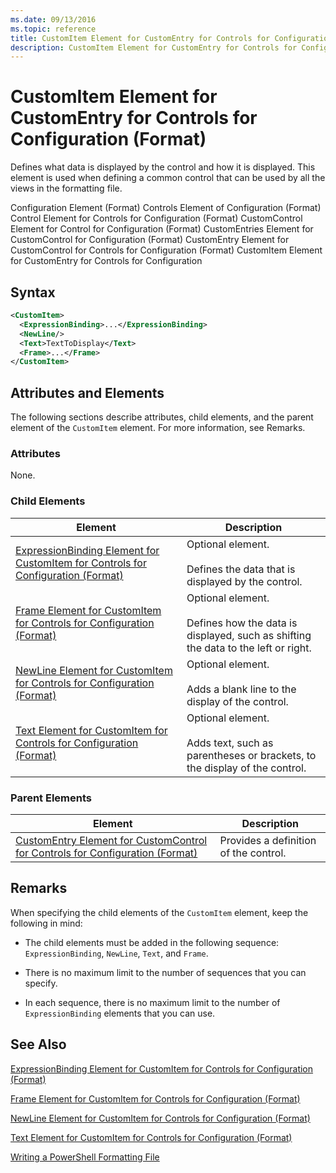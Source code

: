 ```yaml
---
ms.date: 09/13/2016
ms.topic: reference
title: CustomItem Element for CustomEntry for Controls for Configuration (Format)
description: CustomItem Element for CustomEntry for Controls for Configuration (Format)
---
```

# CustomItem Element for CustomEntry for Controls for Configuration (Format)

Defines what data is displayed by the control and how it is displayed. This element is used when defining a common control that can be used by all the views in the formatting file.

Configuration Element (Format)
Controls Element of Configuration (Format)
Control Element for Controls for Configuration (Format)
CustomControl Element for Control for Configuration (Format)
CustomEntries Element for CustomControl for Configuration (Format)
CustomEntry Element for CustomControl for Controls for Configuration (Format)
CustomItem Element for CustomEntry for Controls for Configuration

## Syntax

```xml
<CustomItem>
  <ExpressionBinding>...</ExpressionBinding>
  <NewLine/>
  <Text>TextToDisplay</Text>
  <Frame>...</Frame>
</CustomItem>
```

## Attributes and Elements

The following sections describe attributes, child elements, and the parent element of the `CustomItem` element. For more information, see Remarks.

### Attributes

None.

### Child Elements

|Element|Description|
|-------------|-----------------|
|[ExpressionBinding Element for CustomItem for Controls for Configuration (Format)](./expressionbinding-element-for-customitem-for-controls-for-configuration-format.md)|Optional element.<br /><br /> Defines the data that is displayed by the control.|
|[Frame Element for CustomItem for Controls for Configuration (Format)](./frame-element-for-customitem-for-controls-for-configuration-format.md)|Optional element.<br /><br /> Defines how the data is displayed, such as shifting the data to the left or right.|
|[NewLine Element for CustomItem for Controls for Configuration (Format)](./newline-element-for-customitem-for-controls-for-configuration-format.md)|Optional element.<br /><br /> Adds a blank line to the display of the control.|
|[Text Element for CustomItem for Controls for Configuration (Format)](./text-element-for-customitem-for-controls-for-configuration-format.md)|Optional element.<br /><br /> Adds text, such as parentheses or brackets, to the display of the control.|

### Parent Elements

|Element|Description|
|-------------|-----------------|
|[CustomEntry Element for CustomControl for Controls for Configuration (Format)](./customentry-element-for-customcontrol-for-controls-for-configuration-format.md)|Provides a definition of the control.|

## Remarks

When specifying the child elements of the `CustomItem` element, keep the following in mind:

- The child elements must be added in the following sequence: `ExpressionBinding`, `NewLine`, `Text`, and `Frame`.

- There is no maximum limit to the number of sequences that you can specify.

- In each sequence, there is no maximum limit to the number of `ExpressionBinding` elements that you can use.

## See Also

[ExpressionBinding Element for CustomItem for Controls for Configuration (Format)](./expressionbinding-element-for-customitem-for-controls-for-configuration-format.md)

[Frame Element for CustomItem for Controls for Configuration (Format)](./frame-element-for-customitem-for-controls-for-configuration-format.md)

[NewLine Element for CustomItem for Controls for Configuration (Format)](./newline-element-for-customitem-for-controls-for-configuration-format.md)

[Text Element for CustomItem for Controls for Configuration (Format)](./text-element-for-customitem-for-controls-for-configuration-format.md)

[Writing a PowerShell Formatting File](./writing-a-powershell-formatting-file.md)
